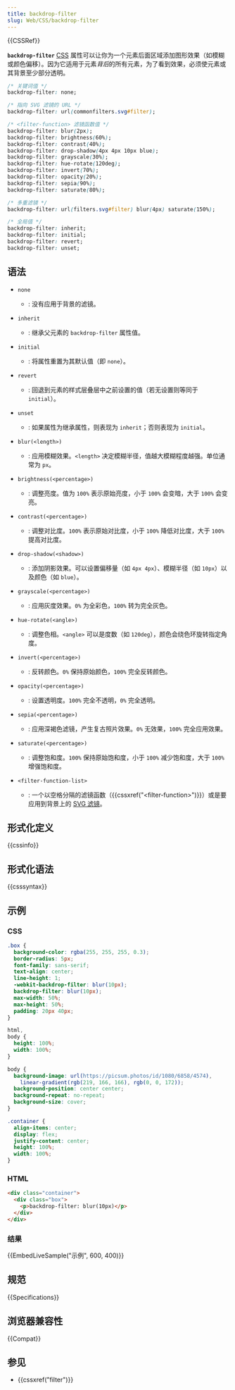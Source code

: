 ```yaml
---
title: backdrop-filter
slug: Web/CSS/backdrop-filter
---
```


{{CSSRef}}

**`backdrop-filter`** [CSS](/zh-CN/docs/Web/CSS) 属性可以让你为一个元素后面区域添加图形效果（如模糊或颜色偏移）。因为它适用于元素*背后*的所有元素，为了看到效果，必须使元素或其背景至少部分透明。

```css
/* 关键词值 */
backdrop-filter: none;

/* 指向 SVG 滤镜的 URL */
backdrop-filter: url(commonfilters.svg#filter);

/* <filter-function> 滤镜函数值 */
backdrop-filter: blur(2px);
backdrop-filter: brightness(60%);
backdrop-filter: contrast(40%);
backdrop-filter: drop-shadow(4px 4px 10px blue);
backdrop-filter: grayscale(30%);
backdrop-filter: hue-rotate(120deg);
backdrop-filter: invert(70%);
backdrop-filter: opacity(20%);
backdrop-filter: sepia(90%);
backdrop-filter: saturate(80%);

/* 多重滤镜 */
backdrop-filter: url(filters.svg#filter) blur(4px) saturate(150%);

/* 全局值 */
backdrop-filter: inherit;
backdrop-filter: initial;
backdrop-filter: revert;
backdrop-filter: unset;
```

## 语法

- `none`
  - : 没有应用于背景的滤镜。

- `inherit`
  - : 继承父元素的 `backdrop-filter` 属性值。

- `initial`
  - : 将属性重置为其默认值（即 `none`）。

- `revert`
  - : 回退到元素的样式层叠层中之前设置的值（若无设置则等同于 `initial`）。

- `unset`
  - : 如果属性为继承属性，则表现为 `inherit`；否则表现为 `initial`。

- `blur(<length>)`
  - : 应用模糊效果。`<length>` 决定模糊半径，值越大模糊程度越强。单位通常为 `px`。

- `brightness(<percentage>)`
  - : 调整亮度。值为 `100%` 表示原始亮度，小于 `100%` 会变暗，大于 `100%` 会变亮。

- `contrast(<percentage>)`
  - : 调整对比度。`100%` 表示原始对比度，小于 `100%` 降低对比度，大于 `100%` 提高对比度。

- `drop-shadow(<shadow>)`
  - : 添加阴影效果。可以设置偏移量（如 `4px 4px`）、模糊半径（如 `10px`）以及颜色（如 `blue`）。

- `grayscale(<percentage>)`
  - : 应用灰度效果。`0%` 为全彩色，`100%` 转为完全灰色。

- `hue-rotate(<angle>)`
  - : 调整色相。`<angle>` 可以是度数（如 `120deg`），颜色会绕色环旋转指定角度。

- `invert(<percentage>)`
  - : 反转颜色。`0%` 保持原始颜色，`100%` 完全反转颜色。

- `opacity(<percentage>)`
  - : 设置透明度。`100%` 完全不透明，`0%` 完全透明。

- `sepia(<percentage>)`
  - : 应用深褐色滤镜，产生复古照片效果。`0%` 无效果，`100%` 完全应用效果。

- `saturate(<percentage>)`
  - : 调整饱和度。`100%` 保持原始饱和度，小于 `100%` 减少饱和度，大于 `100%` 增强饱和度。

- `<filter-function-list>`
  - : 一个以空格分隔的滤镜函数（{{cssxref("&lt;filter-function&gt;")}}）或是要应用到背景上的 [SVG 滤镜](/zh-CN/docs/Web/SVG/Element/filter)。

## 形式化定义

{{cssinfo}}

## 形式化语法

{{csssyntax}}

## 示例

### CSS

```css
.box {
  background-color: rgba(255, 255, 255, 0.3);
  border-radius: 5px;
  font-family: sans-serif;
  text-align: center;
  line-height: 1;
  -webkit-backdrop-filter: blur(10px);
  backdrop-filter: blur(10px);
  max-width: 50%;
  max-height: 50%;
  padding: 20px 40px;
}

html,
body {
  height: 100%;
  width: 100%;
}

body {
  background-image: url(https://picsum.photos/id/1080/6858/4574),
    linear-gradient(rgb(219, 166, 166), rgb(0, 0, 172));
  background-position: center center;
  background-repeat: no-repeat;
  background-size: cover;
}

.container {
  align-items: center;
  display: flex;
  justify-content: center;
  height: 100%;
  width: 100%;
}
```

### HTML

```html
<div class="container">
  <div class="box">
    <p>backdrop-filter: blur(10px)</p>
  </div>
</div>
```

### 结果

{{EmbedLiveSample("示例", 600, 400)}}

## 规范

{{Specifications}}

## 浏览器兼容性

{{Compat}}

## 参见

- {{cssxref("filter")}}
